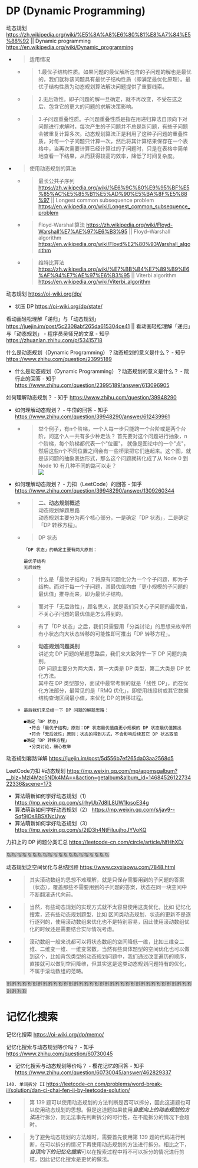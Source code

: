 
# DP (Dynamic Programming)

动态规划 https://zh.wikipedia.org/wiki/%E5%8A%A8%E6%80%81%E8%A7%84%E5%88%92 || Dynamic programming https://en.wikipedia.org/wiki/Dynamic_programming
- > 适用情况
  * > 1.最优子结构性质。如果问题的最优解所包含的子问题的解也是最优的，我们就称该问题具有最优子结构性质（即满足最优化原理）。最优子结构性质为动态规划算法解决问题提供了重要线索。
  * > 2.无后效性。即子问题的解一旦确定，就不再改变，不受在这之后、包含它的更大的问题的求解决策影响。
  * > 3.子问题重叠性质。子问题重叠性质是指在用递归算法自顶向下对问题进行求解时，每次产生的子问题并不总是新问题，有些子问题会被重复计算多次。动态规划算法正是利用了这种子问题的重叠性质，对每一个子问题只计算一次，然后将其计算结果保存在一个表格中，当再次需要计算已经计算过的子问题时，只是在表格中简单地查看一下结果，从而获得较高的效率，降低了时间复杂度。
- > 使用动态规划的算法
  * > 最长公共子序列 https://zh.wikipedia.org/wiki/%E6%9C%80%E9%95%BF%E5%85%AC%E5%85%B1%E5%AD%90%E5%BA%8F%E5%88%97 || Longest common subsequence problem https://en.wikipedia.org/wiki/Longest_common_subsequence_problem
  * > Floyd-Warshall算法 https://zh.wikipedia.org/wiki/Floyd-Warshall%E7%AE%97%E6%B3%95 || Floyd–Warshall algorithm https://en.wikipedia.org/wiki/Floyd%E2%80%93Warshall_algorithm
  * > 维特比算法 https://zh.wikipedia.org/wiki/%E7%BB%B4%E7%89%B9%E6%AF%94%E7%AE%97%E6%B3%95 || Viterbi algorithm https://en.wikipedia.org/wiki/Viterbi_algorithm

动态规划 https://oi-wiki.org/dp/
- 状压 DP https://oi-wiki.org/dp/state/

看动画轻松理解「递归」与「动态规划」 https://juejin.im/post/5c2308abf265da615304ce41 || 看动画轻松理解「递归」与「动态规划」 - 程序员吴师兄的文章 - 知乎 https://zhuanlan.zhihu.com/p/53415718

什么是动态规划（Dynamic Programming）？动态规划的意义是什么？ - 知乎 https://www.zhihu.com/question/23995189
- 什么是动态规划（Dynamic Programming）？动态规划的意义是什么？ - 阮行止的回答 - 知乎 https://www.zhihu.com/question/23995189/answer/613096905

如何理解动态规划？ - 知乎 https://www.zhihu.com/question/39948290
- 如何理解动态规划？ - 牛岱的回答 - 知乎 https://www.zhihu.com/question/39948290/answer/612439961
  * > 举个例子，有n个阶梯，一个人每一步只能跨一个台阶或是两个台阶，问这个人一共有多少种走法？ 首先要对这个问题进行抽象，n个阶梯，每个阶梯都代表一个"位置"， 就像是图论中的一个"点"，然后这些n个不同位置之间会有一些桥梁把它们连起来。这个图，就是该问题的抽象表达形式，那么这个问题就转化成了从 Node 0 到 Node 10 有几种不同的路可以走？ <br> ![](https://pic3.zhimg.com/80/v2-9191c5c55acfdebd6adeae22b6d7c00f_1440w.jpg)
- 如何理解动态规划？ - 力扣（LeetCode）的回答 - 知乎 https://www.zhihu.com/question/39948290/answer/1309260344
  * > **二、动态规划概述** <br> 动态规划解题思路 <br> 动态规划主要分为两个核心部分，一是确定「DP 状态」，二是确定「DP 转移方程」。
  * > DP 状态
    ```
    「DP 状态」的确定主要有两大原则：

    最优子结构
    无后效性
    ```
  * > 什么是「最优子结构」？将原有问题化分为一个个子问题，即为子结构。而对于每一个子问题，其最优值均由「更小规模的子问题的最优值」推导而来，即为最优子结构。
  * > 而对于「无后效性」，顾名思义，就是我们只关心子问题的最优值，不关心子问题的最优值是怎么得到的。
  * > 有了「DP 状态」之后，我们只需要用「分类讨论」的思想来枚举所有小状态向大状态转移的可能性即可推出「DP 转移方程」。
  * > **动态规划问题类别** <br> 讲述完 DP 问题的解题思路后，我们来大致列举一下 DP 问题的类别。 <br> DP 问题主要分为两大类，第一大类是 DP 类型，第二大类是 DP 优化方法。 <br> 其中在 DP 类型部分，面试中最常考察的就是「线性 DP」，而在优化方法部分，最常见的是「RMQ 优化」，即使用线段树或其它数据结构查询区间最小值，来优化 DP 的转移过程。
  * >
    ```
    最后我们来总结一下 DP 问题的解题思路：

    ●确定「DP 状态」
      •符合「最优子结构」原则：DP 状态最优值由更小规模的 DP 状态最优值推出
      •符合「无后效性」原则：状态的得到方式，不会影响后续其它 DP 状态取值
    ●确定「DP 转移方程」
      •分类讨论，细心枚举
    ```

动态规划套路详解 https://juejin.im/post/5d556b7ef265da03aa2568d5

LeetCode力扣 #动态规划 https://mp.weixin.qq.com/mp/appmsgalbum?__biz=MzI4Mzc5NDk4MA==&action=getalbum&album_id=1468452612273422336&scene=173
- 算法萌新如何学好动态规划（1） https://mp.weixin.qq.com/s/rhyUb7d8IL8UW1IosoE34g
- 算法萌新如何学好动态规划（2） https://mp.weixin.qq.com/s/jav9--Sqf9jOs8BSXNcUyw
- 算法萌新如何学好动态规划（3） https://mp.weixin.qq.com/s/2tD3h4NtFiIuujhoJYVoKQ

力扣上的 DP 问题分类汇总 https://leetcode-cn.com/circle/article/NfHhXD/

:u6307::u6307::u6307::u6307::u6307::u6307::u6307::u6307::u6307::u6307::u6307::u6307::u6307::u6307::u6307::u6307::u6307::u6307::u6307::u6307:

动态规划之空间优化与总结回顾 https://www.cxyxiaowu.com/7848.html
- > 其实滚动数组的思想不难理解，就是只保存需要用到的子问题的答案（状态），覆盖那些不需要用到的子问题的答案，状态在同一块空间中不断翻滚迭代向前。
- > 当然，有些动态规划的实现方式就不太容易使用这类优化，比如 记忆化搜索，还有些动态规划题型，比如 区间类动态规划，状态的更新不是逐行逐列的，使用滚动数组来优化也不是特别容易，因此使用滚动数组优化的时候还是需要结合实际情况考虑。
- > 滚动数组一般来说都可以将状态数组的空间降低一维，比如三维变二维、二维变一维、一维变常数，当然有些具体题型的空间优化也可以做到这个，比如背包类型的动态规划问题中，我们通过改变遍历的顺序，直接就可以做到空间降维，但其实这是这类动态规划问题特有的优化，不属于滚动数组的范畴。

:u5272::u5272::u5272::u5272::u5272::u5272::u5272::u5272::u5272::u5272::u5272::u5272::u5272::u5272::u5272::u5272::u5272::u5272::u5272::u5272::u5272::u5272::u5272::u5272::u5272::u5272::u5272::u5272::u5272::u5272::u5272::u5272::u5272::u5272::u5272::u5272::u5272::u5272::u5272::u5272:

# 记忆化搜索

记忆化搜索 https://oi-wiki.org/dp/memo/

记忆化搜索与动态规划等价吗？ - 知乎 https://www.zhihu.com/question/60730045
- 记忆化搜索与动态规划等价吗？ - 樱花记忆的回答 - 知乎 https://www.zhihu.com/question/60730045/answer/462829337

`140. 单词拆分 II` https://leetcode-cn.com/problems/word-break-ii/solution/dan-ci-chai-fen-ii-by-leetcode-solution/
- > 第 139 题可以使用动态规划的方法判断是否可以拆分，因此这道题也可以使用动态规划的思想。但是这道题如果使用***自底向上的动态规划的方法***进行拆分，则无法事先判断拆分的可行性，在不能拆分的情况下会超时。
- > 为了避免动态规划的方法超时，需要首先使用第 139 题的代码进行判断，在可以拆分的情况下再使用动态规划的方法进行拆分。相比之下，***自顶向下的记忆化搜索***可以在搜索过程中将不可以拆分的情况进行剪枝，因此记忆化搜索是更优的做法。
